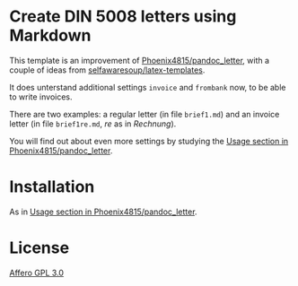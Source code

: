 # Create DIN 5008 letters using Markdown

This template is an improvement of [Phoenix4815/pandoc_letter](https://github.com/Phoenix4815/pandoc_letter), with a couple of ideas from [selfawaresoup/latex-templates](https://github.com/selfawaresoup/latex-templates).

It does unterstand additional settings `invoice` and `frombank` now, to be able to write invoices.

There are two examples: a regular letter (in file `brief1.md`) and an invoice letter (in file `brief1re.md`, _re_ as in _Rechnung_).

You will find out about even more settings by studying the [Usage section in Phoenix4815/pandoc_letter](https://github.com/Phoenix4815/pandoc_letter#usage).

# Installation

As in [Usage section in Phoenix4815/pandoc_letter](https://github.com/Phoenix4815/pandoc_letter#usage).

# License

[Affero GPL 3.0](LICENSE)
